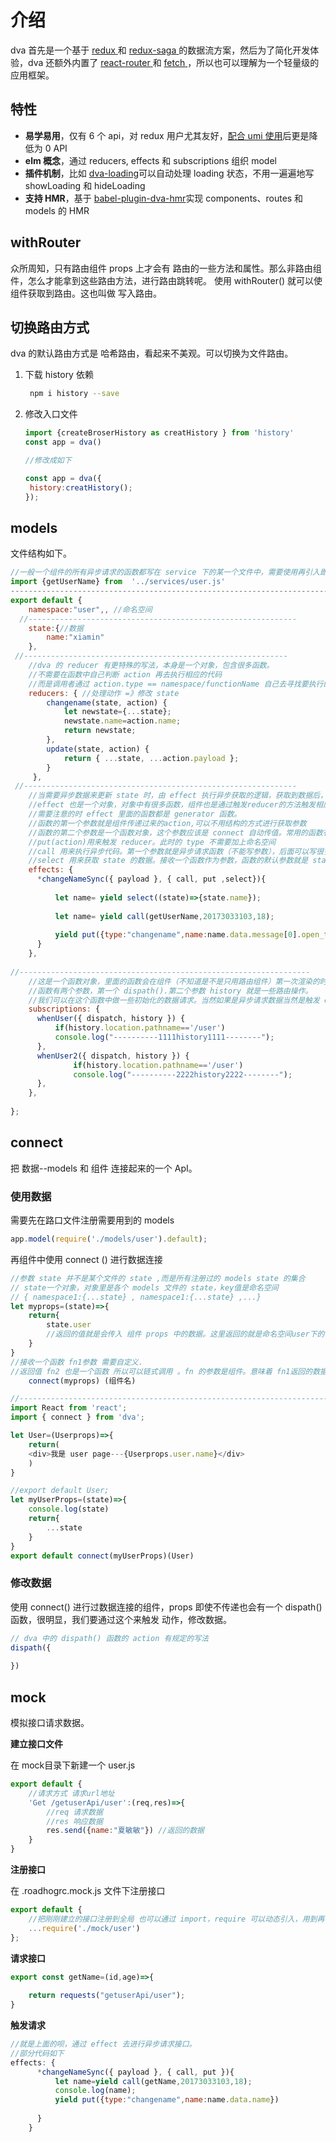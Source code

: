 # 介绍

 dva 首先是一个基于 [redux](https://github.com/reduxjs/redux)[ ](https://github.com/reduxjs/redux) 和 [redux-saga](https://github.com/redux-saga/redux-saga)[ ](https://github.com/redux-saga/redux-saga) 的数据流方案，然后为了简化开发体验，dva 还额外内置了 [react-router](https://github.com/ReactTraining/react-router)[ ](https://github.com/ReactTraining/react-router) 和 [fetch](https://github.com/github/fetch)[ ](https://github.com/github/fetch)，所以也可以理解为一个轻量级的应用框架。 

## 特性

- **易学易用**，仅有 6 个 api，对 redux 用户尤其友好，[配合 umi 使用](https://umijs.org/guide/with-dva.html)后更是降低为 0 API
- **elm 概念**，通过 reducers, effects 和 subscriptions 组织 model
- **插件机制**，比如 [dva-loading](https://github.com/dvajs/dva/tree/master/packages/dva-loading)可以自动处理 loading 状态，不用一遍遍地写 showLoading 和 hideLoading
- **支持 HMR**，基于 [babel-plugin-dva-hmr](https://github.com/dvajs/babel-plugin-dva-hmr)实现 components、routes 和 models 的 HMR

## withRouter

众所周知，只有路由组件 props 上才会有 路由的一些方法和属性。那么非路由组件，怎么才能拿到这些路由方法，进行路由跳转呢。 使用 withRouter() 就可以使组件获取到路由。这也叫做 写入路由。

## 切换路由方式

dva 的默认路由方式是 哈希路由，看起来不美观。可以切换为文件路由。

1. 下载 history 依赖

   ```bash
    npm i history --save
   ```

2. 修改入口文件

   ```js
   import {createBroserHistory as creatHistory } from 'history'
   const app = dva()
   
   //修改成如下
   
   const app = dva({
   	history:creatHistory();
   });
   ```

## models

文件结构如下。

```js
//一般一个组件的所有异步请求的函数都写在 service 下的某一个文件中，需要使用再引入即可。
import {getUserName} from  '../services/user.js'
------------------------------------------------------------------------
export default {
 	namespace:"user",, //命名空间
  //------------------------------------------------------------
	state:{//数据
		name:"xiamin"
	},
 //-----------------------------------------------------------   
    //dva 的 reducer 有更特殊的写法，本身是一个对象，包含很多函数。
    //不需要在函数中自己判断 action 再去执行相应的代码
    //而是调用者通过 action.type == namespace/functionName 自己去寻找要执行的reducer中的函数
    reducers: { //处理动作 =》修改 state 
        changename(state, action) {
            let newstate={...state};
            newstate.name=action.name;
            return newstate;
        },
        update(state, action) {
            return { ...state, ...action.payload };
        }
     },
 //-------------------------------------------------------------
    //当需要异步数据来更新 state 时，由 effect 执行异步获取的逻辑，获取到数据后，再由 effect触发 reducer, 把数据传递给 reducer 中的某个处理函数进行数据更新。
    //effect 也是一个对象，对象中有很多函数，组件也是通过触发reducer的方法触发相应的 effect函数。
    //需要注意的时 effect 里面的函数都是 generator 函数。
    //函数的第一个参数就是组件传递过来的action,可以不用结构的方式进行获取参数
    //函数的第二个参数是一个函数对象，这个参数应该是 connect 自动传值。常用的函数有 call put select 等等函数。
    //put(action)用来触发 reducer。此时的 type 不需要加上命名空间
    //call 用来执行异步代码。第一个参数就是异步请求函数（不能写参数），后面可以写很多个参数，作为异步函数的参数。
    //select 用来获取 state 的数据。接收一个函数作为参数，函数的默认参数就是 state。返回值就是 select 的返回值。
 	effects: {
	  *changeNameSync({ payload }, { call, put ,select}){
          
          let name= yield select((state)=>{state.name});
          
		  let name= yield call(getUserName,20173033103,18);
          
		  yield put({type:"changename",name:name.data.message[0].open_type})
	  }
	},
    
//-----------------------------------------------------------------   
    //这是一个函数对象，里面的函数会在组件（不知道是不是只用路由组件）第一次渲染的时候自动触发
    //函数有两个参数，第一个 dispath().第二个参数 history 就是一些路由操作。
    //我们可以在这个函数中做一些初始化的数据请求。当然如果是异步请求数据当然是触发 effect。同步获取数据进行更新就可以直接触发 reducer
    subscriptions: {
	  whenUser({ dispatch, history }) {
		  if(history.location.pathname=='/user')
		  console.log("----------1111history1111--------");
	  },
	  whenUser2({ dispatch, history }) {
	  		  if(history.location.pathname=='/user')
	  		  console.log("----------2222history2222--------");
	  },
	},
 
};

```

## connect

把 数据--models 和 组件 连接起来的一个 ApI。 

### 使用数据

需要先在路口文件注册需要用到的 models

 ```js
app.model(require('./models/user').default);
 ```

再组件中使用 connect () 进行数据连接

```js
//参数 state 并不是某个文件的 state ,而是所有注册过的 models state 的集合
// state一个对象，对象里是各个 models 文件的 state，key值是命名空间
// { namespace1:{...state} , namespace1:{...state} ,...}   
let myprops=(state)=>{
    return{
        state.user
        //返回的值就是会传入 组件 props 中的数据。这里返回的就是命名空间user下的 state 数据。
    }
}
//接收一个函数 fn1参数 需要自定义.   
//返回值 fn2 也是一个函数 所以可以链式调用 。fn 的参数是组件。意味着 fn1返回的数据和组件连接起来了
	connect(myprops) (组件名)

//-------------------------------------------------------------------------
import React from 'react';
import { connect } from 'dva';

let User=(Userprops)=>{
	return(
	<div>我是 user page---{Userprops.user.name}</div>
	)
}

//export default User;
let myUserProps=(state)=>{
	console.log(state)
	return{
		...state
	}
}
export default connect(myUserProps)(User)


```

### 修改数据

使用  connect() 进行过数据连接的组件，props 即使不传递也会有一个 dispath() 函数，很明显，我们要通过这个来触发 动作，修改数据。

```js
// dva 中的 dispath() 函数的 action 有规定的写法 
dispath({
    
})
```

## mock

模拟接口请求数据。

**建立接口文件**

在 mock目录下新建一个 user.js

```js
export default {
	//请求方式 请求url地址
	'Get /getuserApi/user':(req,res)=>{
		//req 请求数据
		//res 响应数据
		res.send({name:"夏敏敏"}) //返回的数据
	}
}
```

**注册接口**

在 .roadhogrc.mock.js 文件下注册接口

```js
export default {
    //把刚刚建立的接口注册到全局 也可以通过 import，require 可以动态引入，用到再引入
	...require('./mock/user') 
};
```

**请求接口**

```js
export const getName=(id,age)=>{
	
	return requests("getuserApi/user");
}
```

**触发请求**

```js
//就是上面的呗，通过 effect 去进行异步请求接口。
//部分代码如下
effects: {
	  *changeNameSync({ payload }, { call, put }){
		  let name=yield call(getName,20173033103,18);
		  console.log(name);
		  yield put({type:"changename",name:name.data.name})
		  
	  }
	}
```



 